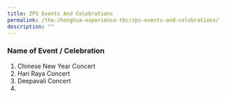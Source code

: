 ```yaml
---
title: ZPS Events And Celebrations
permalink: /the-zhonghua-experience-tbc/zps-events-and-celebrations/
description: ""
---
```

### **Name of Event / Celebration**

1. Chinese New Year Concert
2. Hari Raya Concert
3. Deepavali Concert
4. 
